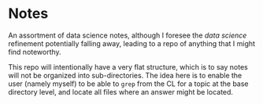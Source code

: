 # Notes

An assortment of data science notes, although I foresee the *data science* refinement potentially falling away, leading to a repo of anything that I might find noteworthy.

This repo will intentionally have a very flat structure, which is to say notes will not be organized into sub-directories. The idea here is to enable the user (namely myself) to be able to `grep` from the CL for a topic at the base directory level, and locate all files where an answer might be located. 
